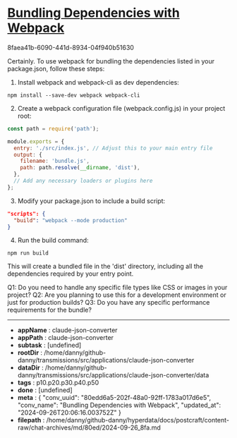 # [Bundling Dependencies with Webpack](https://claude.ai/chat/80edd6a5-202f-48a0-92ff-1783a017d6e5)

8faea41b-6090-441d-8934-04f940b51630

 Certainly. To use webpack for bundling the dependencies listed in your package.json, follow these steps:

1. Install webpack and webpack-cli as dev dependencies:

```
npm install --save-dev webpack webpack-cli
```

2. Create a webpack configuration file (webpack.config.js) in your project root:

```javascript
const path = require('path');

module.exports = {
  entry: './src/index.js', // Adjust this to your main entry file
  output: {
    filename: 'bundle.js',
    path: path.resolve(__dirname, 'dist'),
  },
  // Add any necessary loaders or plugins here
};
```

3. Modify your package.json to include a build script:

```json
"scripts": {
  "build": "webpack --mode production"
}
```

4. Run the build command:

```
npm run build
```

This will create a bundled file in the 'dist' directory, including all the dependencies required by your entry point.

Q1: Do you need to handle any specific file types like CSS or images in your project?
Q2: Are you planning to use this for a development environment or just for production builds?
Q3: Do you have any specific performance requirements for the bundle?

---

* **appName** : claude-json-converter
* **appPath** : claude-json-converter
* **subtask** : [undefined]
* **rootDir** : /home/danny/github-danny/transmissions/src/applications/claude-json-converter
* **dataDir** : /home/danny/github-danny/transmissions/src/applications/claude-json-converter/data
* **tags** : p10.p20.p30.p40.p50
* **done** : [undefined]
* **meta** : {
  "conv_uuid": "80edd6a5-202f-48a0-92ff-1783a017d6e5",
  "conv_name": "Bundling Dependencies with Webpack",
  "updated_at": "2024-09-26T20:06:16.003752Z"
}
* **filepath** : /home/danny/github-danny/hyperdata/docs/postcraft/content-raw/chat-archives/md/80ed/2024-09-26_8fa.md